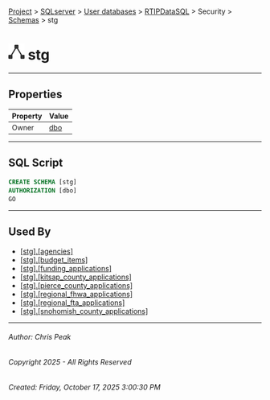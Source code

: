 #### 

[Project](../../../../../index.md) > [SQLserver](../../../../index.md) > [User databases](../../../index.md) > [RTIPDataSQL](../../index.md) > Security > [Schemas](Schemas.md) > stg

# ![Schemas](../../../../../Images/Schema32.png) stg

---

## <a name="#properties"></a>Properties

| Property | Value |
|---|---|
| Owner | [dbo](../Users/_dbo.md) |


---

## <a name="#sqlscript"></a>SQL Script

```sql
CREATE SCHEMA [stg]
AUTHORIZATION [dbo]
GO

```


---

## <a name="#usedby"></a>Used By

* [[stg].[agencies]](../../Tables/stg_agencies.md)
* [[stg].[budget_items]](../../Tables/stg_budget_items.md)
* [[stg].[funding_applications]](../../Tables/stg_funding_applications.md)
* [[stg].[kitsap_county_applications]](../../Tables/stg_kitsap_county_applications.md)
* [[stg].[pierce_county_applications]](../../Tables/stg_pierce_county_applications.md)
* [[stg].[regional_fhwa_applications]](../../Tables/stg_regional_fhwa_applications.md)
* [[stg].[regional_fta_applications]](../../Tables/stg_regional_fta_applications.md)
* [[stg].[snohomish_county_applications]](../../Tables/stg_snohomish_county_applications.md)


---

###### Author:  Chris Peak

###### Copyright 2025 - All Rights Reserved

###### Created: Friday, October 17, 2025 3:00:30 PM

